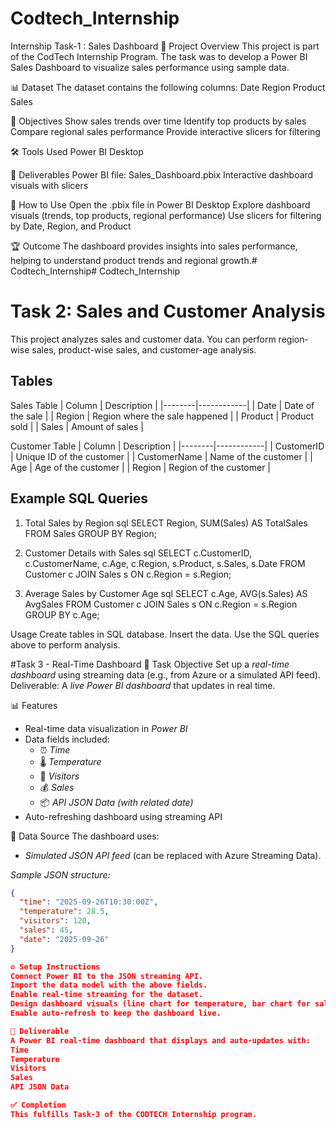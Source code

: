 # Codtech_Internship
Internship Task-1 : Sales Dashboard
📌 Project Overview
This project is part of the CodTech Internship Program.
The task was to develop a Power BI Sales Dashboard to visualize sales performance using sample data.

📊 Dataset
The dataset contains the following columns:
Date
Region
Product
Sales

🎯 Objectives
Show sales trends over time
Identify top products by sales
Compare regional sales performance
Provide interactive slicers for filtering

🛠️ Tools Used
Power BI Desktop

📁 Deliverables
Power BI file: Sales_Dashboard.pbix
Interactive dashboard visuals with slicers

🚀 How to Use
Open the .pbix file in Power BI Desktop
Explore dashboard visuals (trends, top products, regional performance)
Use slicers for filtering by Date, Region, and Product

🏆 Outcome
The dashboard provides insights into sales performance, helping to understand product trends and regional growth.# Codtech_Internship# Codtech_Internship



# Task 2: Sales and Customer Analysis
This project analyzes sales and customer data. 
You can perform region-wise sales, product-wise sales, and customer-age analysis.

## Tables
 Sales Table
| Column | Description |
|--------|------------|
| Date   | Date of the sale |
| Region | Region where the sale happened |
| Product | Product sold |
| Sales  | Amount of sales |

Customer Table
| Column | Description |
|--------|------------|
| CustomerID | Unique ID of the customer |
| CustomerName | Name of the customer |
| Age | Age of the customer |
| Region | Region of the customer |

## Example SQL Queries
1. Total Sales by Region
sql
SELECT Region, SUM(Sales) AS TotalSales
FROM Sales
GROUP BY Region;

2. Customer Details with Sales
sql
SELECT c.CustomerID, c.CustomerName, c.Age, c.Region, s.Product, s.Sales, s.Date
FROM Customer c
JOIN Sales s ON c.Region = s.Region;

3. Average Sales by Customer Age
sql
SELECT c.Age, AVG(s.Sales) AS AvgSales
FROM Customer c
JOIN Sales s ON c.Region = s.Region
GROUP BY c.Age;

Usage
Create tables in SQL database.
Insert the data.
Use the SQL queries above to perform analysis.



#Task 3 - Real-Time Dashboard
📌 Task Objective
Set up a *real-time dashboard* using streaming data (e.g., from Azure or a simulated API feed).  
Deliverable: A *live Power BI dashboard* that updates in real time.  
 
📊 Features
- Real-time data visualization in *Power BI*  
- Data fields included:
  - ⏰ *Time*  
  - 🌡️ *Temperature*  
  - 👥 *Visitors*  
  - 💰 *Sales*  
  - 📦 *API JSON Data (with related date)*  
- Auto-refreshing dashboard using streaming API  

🔗 Data Source
The dashboard uses:
- *Simulated JSON API feed* (can be replaced with Azure Streaming Data).  

*Sample JSON structure:*
```json
{
  "time": "2025-09-26T10:30:00Z",
  "temperature": 28.5,
  "visitors": 120,
  "sales": 45,
  "date": "2025-09-26"
}

⚙️ Setup Instructions
Connect Power BI to the JSON streaming API.
Import the data model with the above fields.
Enable real-time streaming for the dataset.
Design dashboard visuals (line chart for temperature, bar chart for sales, card for visitors, etc.).
Enable auto-refresh to keep the dashboard live.

📌 Deliverable
A Power BI real-time dashboard that displays and auto-updates with:
Time
Temperature
Visitors
Sales
API JSON Data

✅ Completion
This fulfills Task-3 of the CODTECH Internship program.



